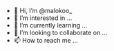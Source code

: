 - 👋 Hi, I’m @malokoo_
- 👀 I’m interested in ...
- 🌱 I’m currently learning ...
- 💞️ I’m looking to collaborate on ...
- 📫 How to reach me ...

<!---
Malokoo/Malokoo is a ✨ special ✨ repository because its `README.md` (this file) appears on your GitHub profile.
You can click the Preview link to take a look at your changes.
--->
